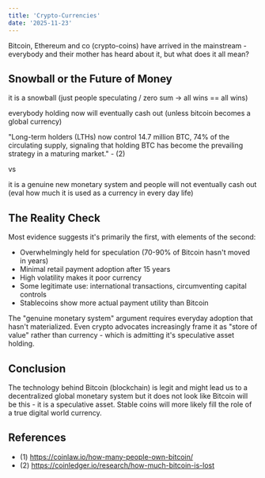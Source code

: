 ```yaml
---
title: 'Crypto-Currencies'  
date: '2025-11-23'
---
```

Bitcoin, Ethereum and co (crypto-coins) have arrived in the mainstream - everybody and their mother has heard about it, but what does it all mean?

## Snowball or the Future of Money

it is a snowball (just people speculating / zero sum  -> all wins == all wins)

everybody holding now will eventually cash out (unless bitcoin becomes a global currency)

"Long-term holders (LTHs) now control 14.7 million BTC, 74% of the circulating supply, signaling that holding BTC has become the prevailing strategy in a maturing market." - (2)

vs

it is a genuine new monetary system and people will not eventually cash out (eval how much it is used as a currency in every day life)

## The Reality Check

Most evidence suggests it's primarily the first, with elements of the second:

- Overwhelmingly held for speculation (70-90% of Bitcoin hasn't moved in years)
- Minimal retail payment adoption after 15 years
- High volatility makes it poor currency
- Some legitimate use: international transactions, circumventing capital controls
- Stablecoins show more actual payment utility than Bitcoin

The "genuine monetary system" argument requires everyday adoption that hasn't materialized. Even crypto advocates increasingly frame it as "store of value" rather than currency - which is admitting it's speculative asset holding.

## Conclusion

The technology behind Bitcoin (blockchain) is legit and might lead us to a decentralized global monetary system but it does not look like Bitcoin will be this - it is a speculative asset. Stable coins will more likely fill the role of a true digital world currency.

## References

- (1) <https://coinlaw.io/how-many-people-own-bitcoin/>
- (2) <https://coinledger.io/research/how-much-bitcoin-is-lost>
